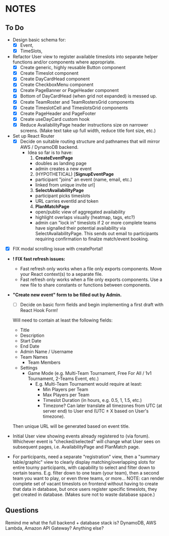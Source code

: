 # NOTES

## To Do

- Design basic schema for:
  - [x] Event,
  - [x] TimeSlots,

- Refactor User view to register available timeslots into separate helper functions and/or components where appropriate.
  - [x] Create generic, highly reusable Button component
  - [x] Create Timeslot component
  - [x] Create DayCardHead component
  - [x] Create CheckboxMenu component
  - [x] Create PageBanner or PageHeader component
  - [x] Bottom of DayCardHead (when grid not expanded) is messed up.
  - [x] Create TeamRoster and TeamRostersGrid components
  - [x] Create TimeslotCell and TimeslotsGrid components
  - [x] Create PageHeader and PageFooter
  - [x] Create useDayCard custom hook
  - [x] Reduce AvailabilityPage header instructions size on narrower screens. (Make text take up full width, reduce title font size, etc.)

- Set up React Router
  - [x] Decide on suitable routing structure and pathnames that will mirror AWS / DynamoDB backend.
    - Idea so far is to have:
      1. **CreateEventPage**
      - doubles as landing page
      - admin creates a new event
      2. (HYPOTHETICAL) [**SignupEventPage**
      - participant "joins" an event (name, email, etc.)
      - linked from unique invite url]
      3. **SelectAvailabilityPage**
      - participant picks timeslots
      - URL carries eventId and token
      4. **PlanMatchPage**
      - open/public view of aggregated availability
      - highlight overlaps visually (heatmap, tags, etc?)
      - admin can "lock in" timeslots if 2 or more complete teams have signalled their potential availability via SelectAvailabilityPage. This sends out email to participants requiring confirmation to finalze match/event booking.

- [x] FIX modal scrolling issue with createPortal!

- **! FIX fast refresh issues:**
  - Fast refresh only works when a file only exports components. Move your React context(s) to a separate file.
  - Fast refresh only works when a file only exports components. Use a new file to share constants or functions between components.

- **"Create new event" form to be filled out by Admin.**
  - [ ] Decide on basic form fields and begin implementing a first draft with React Hook Form!

  Will need to contain at least the following fields:
  - Title
  - Description
  - Start Date
  - End Date
  - Admin Name / Username
  - Team Names
    - Team Members
  - Settings
    - Game Mode (e.g. Multi-Team Tournament, Free For All / 1v1 Tournament, 2-Teams Event, etc.)
      - E.g. Multi-Team Tournament would require at least:
        - Min Players per Team
        - Max Players per Team
        - Timeslot Duration (in hours, e.g. 0.5, 1, 1.5, etc.)
        - Timezone? Can later translate all timezones from UTC (at server end) to User end (UTC ± X based on User's timezone).

  Then unique URL will be generated based on event title.

- Initial User view showing events already registered to (via forum). Whichever event is "checked/selected" will change what User sees on subsequent pages, i.e. AvailabilityPage and PlanMatch page.

- For participants, need a separate "registration" view, then a "summary table/graphic" view to clearly display matching/overlapping slots for entire tourny participants, with capability to select and filter down to certain teams. E.g. filter down to one team (your team), then a second team you want to play, or even three teams, or more...
  NOTE: can render complete set of vacant timeslots on frontend without having to create that data in database, but once users register specific timeslots, they get created in database. (Makes sure not to waste database space.)

## Questions

Remind me what the full backend + database stack is? DynamoDB, AWS Lambda, Amazon API Gateway? Anything else?
